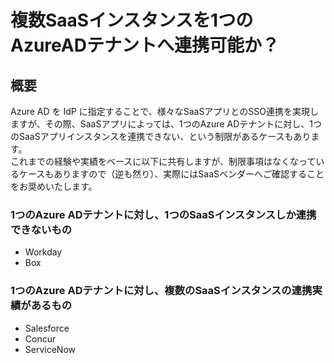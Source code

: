 # 複数SaaSインスタンスを1つのAzureADテナントへ連携可能か？

## 概要
Azure AD を IdP に指定することで、様々なSaaSアプリとのSSO連携を実現しますが、その際、SaaSアプリによっては、1つのAzure ADテナントに対し、1つのSaaSアプリインスタンスを連携できない、という制限があるケースもあります。  
これまでの経験や実績をベースに以下に共有しますが、制限事項はなくなっているケースもありますので（逆も然り）、実際にはSaaSベンダーへご確認することをお奨めいたします。

### 1つのAzure ADテナントに対し、1つのSaaSインスタンスしか連携できないもの
* Workday
* Box

### 1つのAzure ADテナントに対し、複数のSaaSインスタンスの連携実績があるもの
* Salesforce
* Concur
* ServiceNow
